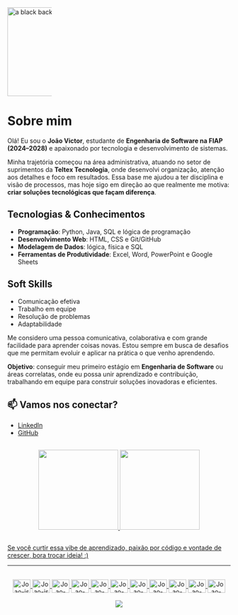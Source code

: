 <img src="https://media1.tenor.com/m/CA3bTDL4atwAAAAd/github-welcome.gif" width="1000px" height="200" alt="a black background with the words bem-vindo ao meu perfil in white letters" fetchpriority="high" style="max-width: 100;">

# Sobre mim  

Olá! Eu sou o **João Victor**, estudante de **Engenharia de Software na FIAP (2024–2028)** e apaixonado por tecnologia e desenvolvimento de sistemas.  

Minha trajetória começou na área administrativa, atuando no setor de suprimentos da **Teltex Tecnologia**, onde desenvolvi organização, atenção aos detalhes e foco em resultados. Essa base me ajudou a ter disciplina e visão de processos, mas hoje sigo em direção ao que realmente me motiva: **criar soluções tecnológicas que façam diferença**.  

## Tecnologias & Conhecimentos
- **Programação**: Python, Java, SQL e lógica de programação  
- **Desenvolvimento Web**: HTML, CSS e Git/GitHub  
- **Modelagem de Dados**: lógica, física e SQL  
- **Ferramentas de Produtividade**: Excel, Word, PowerPoint e Google Sheets  

## Soft Skills
- Comunicação efetiva  
- Trabalho em equipe  
- Resolução de problemas  
- Adaptabilidade  

Me considero uma pessoa comunicativa, colaborativa e com grande facilidade para aprender coisas novas. Estou sempre em busca de desafios que me permitam evoluir e aplicar na prática o que venho aprendendo.  

**Objetivo**: conseguir meu primeiro estágio em **Engenharia de Software** ou áreas correlatas, onde eu possa unir aprendizado e contribuição, trabalhando em equipe para construir soluções inovadoras e eficientes.  

## 📫 Vamos nos conectar?
- [LinkedIn](https://www.linkedin.com/in/joao-victor-ferreira-500b71289/)  
- [GitHub](https://github.com/oVictorFerreira)  

##

  <div align="center">
    <a href="https://github.com/oVictorFerreira">
    <img height="180em" src="https://github-readme-stats.vercel.app/api?username=oVictorFerreira&show_icons=true&theme=dark&include_all_commits=true&count_private=true">
    <img height="180em" src="https://github-readme-stats.vercel.app/api/top-langs/?username=oVictorFerreira&layout=compact&langs_count=16&theme=dark">
  </div>

##

Se você curtir essa vibe de aprendizado, paixão por código e vontade de crescer, bora trocar ideia! :)

---

<div style="display: inline_block" align="center"><br>
<img align="center" alt="Joao-js" height="30" width="40" src="https://cdn.jsdelivr.net/gh/devicons/devicon@latest/icons/java/java-original.svg" />
<img align="center" alt="Joao-js" height="30" width="40" src="https://cdn.jsdelivr.net/gh/devicons/devicon/icons/javascript/javascript-original.svg">
<img align="center" alt="Joao-nodejs" height="30" width="40" src="https://cdn.jsdelivr.net/gh/devicons/devicon/icons/nodejs/nodejs-original.svg">
<img align="center" alt="Joao-html" height="30" width="40" src="https://cdn.jsdelivr.net/gh/devicons/devicon/icons/html5/html5-original.svg">
<img align="center" alt="Joao-css" height="30" width="40" src="https://cdn.jsdelivr.net/gh/devicons/devicon/icons/css3/css3-original.svg">
<img align="center" alt="Joao-csharp" height="30" width="40" src="https://cdn.jsdelivr.net/gh/devicons/devicon/icons/csharp/csharp-original.svg">
<img align="center" alt="Joao-react" height="30" width="40" src="https://cdn.jsdelivr.net/gh/devicons/devicon/icons/react/react-original.svg">
<img align="center" alt="Joao-bootstrap" height="30" width="40" src="https://cdn.jsdelivr.net/gh/devicons/devicon/icons/bootstrap/bootstrap-original.svg">
<img align="center" alt="Joao-trello" height="30" width="40" src="https://cdn.jsdelivr.net/gh/devicons/devicon/icons/trello/trello-plain.svg">
<img align="center" alt="Joao-github" height="30" width="40" src="https://cdn.jsdelivr.net/gh/devicons/devicon/icons/github/github-original.svg">
<img align="center" alt="Joao-sql" height="30" width="40" src="https://cdn.jsdelivr.net/gh/devicons/devicon/icons/microsoftsqlserver/microsoftsqlserver-plain.svg">

<div align="center"><br>
<a href="https://www.linkedin.com/in/joão-victor-ferreira-500b71289"><img src="https://img.shields.io/badge/LinkedIn-0077B5?style=for-the-badge&logo=linkedin&logoColor=white"> </a><br>
</div>
</div><br>


